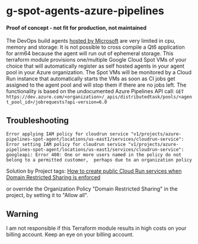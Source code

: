 # g-spot-agents-azure-pipelines

#### Proof of concept - not fit for production, not maintained

The DevOps build agents [hosted by Microsoft](https://learn.microsoft.com/en-us/azure/devops/pipelines/agents/hosted?view=azure-devops&tabs=yaml#software) are very limited in cpu, memory and storage: It is not possible to cross compile a Qt6 application for arm64 because the agent will run out of ephemeral storage. This terraform module provisions one/multiple Google Cloud Spot VMs of your choice that will automatically register as self hosted agents in your agent pool in your Azure organization. The Spot VMs will be monitored by a Cloud Run instance that automatically starts the VMs as soon as CI jobs get assigned to the agent pool and will stop them if there are no jobs left. The functionality is based on the undocumented Azure Pipelines API call:
`GET https://dev.azure.com/<organization>/_apis/distributedtask/pools/<agent_pool_id>/jobrequests?api-version=6.0`

## Troubleshooting

```
Error applying IAM policy for cloudrun service "v1/projects/azure-pipelines-spot-agent/locations/us-east1/services/cloudrun-service": Error setting IAM policy for cloudrun service "v1/projects/azure-pipelines-spot-agent/locations/us-east1/services/cloudrun-service": googleapi: Error 400: One or more users named in the policy do not belong to a permitted customer,  perhaps due to an organization policy
```

Solution by Project tags: [How to create public Cloud Run services when Domain Restricted Sharing is enforced](https://cloud.google.com/blog/topics/developers-practitioners/how-create-public-cloud-run-services-when-domain-restricted-sharing-enforced?hl=en)

or override the Organization Policy "Domain Restricted Sharing" in the project, by setting it to "Allow all".

## Warning

I am not responsible if this Terraform module results in high costs on your billing account. Keep an eye on your billing account.
